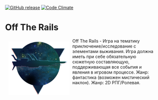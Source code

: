 [![GitHub release](https://img.shields.io/github/release/halconel/OffTheRails.svg)](https://github.com/halconel/OffTheRails/releases)
[![Code Climate](https://codeclimate.com/github/halconel/OffTheRails/badges/gpa.svg)](https://codeclimate.com/github/halconel/OffTheRails)


# **Off The Rails**


<img src="/project ideas/logo.jpeg" align="left" width="200" hspace="10" vspace="10">

Off The Rails - Игра на тематику приключение/исследование с элементами выживания. Игра должна иметь при себе обязательную сюжетную составляющую, поддерживающая все события и явления в игровом процессе. Жанр: фантастика (возможен мистический наклон). Жанр: 2D РПГ/Ролевая. 
